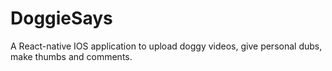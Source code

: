 # DoggieSays
A React-native IOS application to upload doggy videos, give personal dubs, make thumbs and comments.
